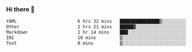 ### Hi there 👋

<!--
**urzz/urzz** is a ✨ _special_ ✨ repository because its `README.md` (this file) appears on your GitHub profile.

Here are some ideas to get you started:

- 🔭 I’m currently working on ...
- 🌱 I’m currently learning ...
- 👯 I’m looking to collaborate on ...
- 🤔 I’m looking for help with ...
- 💬 Ask me about ...
- 📫 How to reach me: ...
- 😄 Pronouns: ...
- ⚡ Fun fact: ...
-->

<!--START_SECTION:waka-->

```txt
YAML                       6 hrs 32 mins   ███████████████▒░░░░░░░░░   61.54 %
Other                      2 hrs 21 mins   █████▓░░░░░░░░░░░░░░░░░░░   22.18 %
Markdown                   1 hr 14 mins    ███░░░░░░░░░░░░░░░░░░░░░░   11.62 %
INI                        10 mins         ▒░░░░░░░░░░░░░░░░░░░░░░░░   01.60 %
Text                       8 mins          ▒░░░░░░░░░░░░░░░░░░░░░░░░   01.31 %
```

<!--END_SECTION:waka-->
